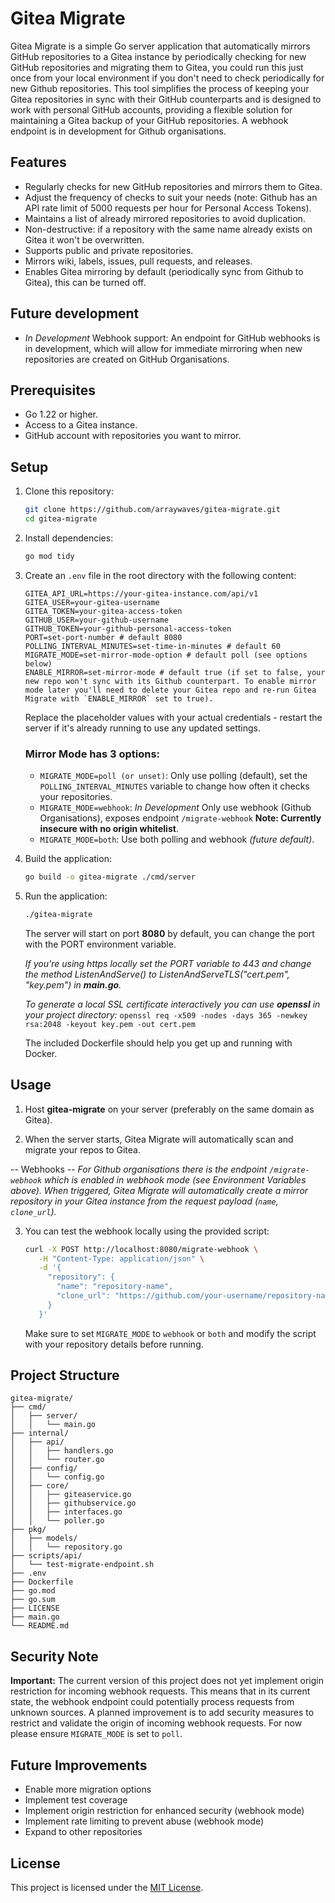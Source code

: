 # Gitea Migrate

Gitea Migrate is a simple Go server application that automatically mirrors GitHub repositories to a Gitea instance by periodically checking for new GitHub repositories and migrating them to Gitea, you could run this just once from your local environment if you don't need to check periodically for new Github repositories. This tool simplifies the process of keeping your Gitea repositories in sync with their GitHub counterparts and is designed to work with personal GitHub accounts, providing a flexible solution for maintaining a Gitea backup of your GitHub repositories. A webhook endpoint is in development for Github organisations.

## Features

- Regularly checks for new GitHub repositories and mirrors them to Gitea.
- Adjust the frequency of checks to suit your needs (note: Github has an API rate limit of 5000 requests per hour for Personal Access Tokens).
- Maintains a list of already mirrored repositories to avoid duplication.
- Non-destructive: if a repository with the same name already exists on Gitea it won't be overwritten.
- Supports public and private repositories.
- Mirrors wiki, labels, issues, pull requests, and releases.
- Enables Gitea mirroring by default (periodically sync from Github to Gitea), this can be turned off.

## Future development

- *In Development* Webhook support: An endpoint for GitHub webhooks is in development, which will allow for immediate mirroring when new repositories are created on GitHub Organisations.

## Prerequisites

- Go 1.22 or higher.
- Access to a Gitea instance.
- GitHub account with repositories you want to mirror.

## Setup

1. Clone this repository:
   ```bash
   git clone https://github.com/arraywaves/gitea-migrate.git
   cd gitea-migrate
   ```

2. Install dependencies:
   ```bash
   go mod tidy
   ```

3. Create an `.env` file in the root directory with the following content:
   ```env
   GITEA_API_URL=https://your-gitea-instance.com/api/v1
   GITEA_USER=your-gitea-username
   GITEA_TOKEN=your-gitea-access-token
   GITHUB_USER=your-github-username
   GITHUB_TOKEN=your-github-personal-access-token
   PORT=set-port-number # default 8080
   POLLING_INTERVAL_MINUTES=set-time-in-minutes # default 60
   MIGRATE_MODE=set-mirror-mode-option # default poll (see options below)
   ENABLE_MIRROR=set-mirror-mode # default true (if set to false, your new repo won't sync with its Github counterpart. To enable mirror mode later you'll need to delete your Gitea repo and re-run Gitea Migrate with `ENABLE_MIRROR` set to true).
   ```

   Replace the placeholder values with your actual credentials - restart the server if it's already running to use any updated settings.

   ### **Mirror Mode** has 3 options:

   - `MIGRATE_MODE=poll (or unset)`: Only use polling (default), set the `POLLING_INTERVAL_MINUTES` variable to change how often it checks your repositories.
   - `MIGRATE_MODE=webhook`: *In Development* Only use webhook (Github Organisations), exposes endpoint `/migrate-webhook` **Note: Currently insecure with no origin whitelist**.
   - `MIGRATE_MODE=both`: Use both polling and webhook *(future default)*.

4. Build the application:
   ```bash
   go build -o gitea-migrate ./cmd/server
   ```

5. Run the application:
   ```bash
   ./gitea-migrate
   ```

   The server will start on port **8080** by default, you can change the port with the PORT environment variable.

   *If you're using https locally set the PORT variable to 443 and change the method ListenAndServe() to ListenAndServeTLS("cert.pem", "key.pem") in **main.go**.*

   *To generate a local SSL certificate interactively you can use **openssl** in your project directory:*
   `openssl req -x509 -nodes -days 365 -newkey rsa:2048 -keyout key.pem -out cert.pem`

   The included Dockerfile should help you get up and running with Docker.

## Usage

1. Host **gitea-migrate** on your server (preferably on the same domain as Gitea).

2. When the server starts, Gitea Migrate will automatically scan and migrate your repos to Gitea.

-- Webhooks --
*For Github organisations there is the endpoint `/migrate-webhook` which is enabled in webhook mode (see Environment Variables above). When triggered, Gitea Migrate will automatically create a mirror repository in your Gitea instance from the request payload (`name`, `clone_url`).*

3. You can test the webhook locally using the provided script:
   ```bash
   curl -X POST http://localhost:8080/migrate-webhook \
      -H "Content-Type: application/json" \
      -d '{
        "repository": {
          "name": "repository-name",
          "clone_url": "https://github.com/your-username/repository-name.git"
        }
      }'
   ```

   Make sure to set `MIGRATE_MODE` to `webhook` or `both` and modify the script with your repository details before running.

## Project Structure

```
gitea-migrate/
├── cmd/
│   ├── server/
│   │   └── main.go
├── internal/
│   ├── api/
│   │   ├── handlers.go
│   │   └── router.go
│   ├── config/
│   │   └── config.go
│   ├── core/
│   │   ├── giteaservice.go
│   │   ├── githubservice.go
│   │   ├── interfaces.go
│   │   └── poller.go
├── pkg/
│   ├── models/
│   │   └── repository.go
├── scripts/api/
│   └── test-migrate-endpoint.sh
├── .env
├── Dockerfile
├── go.mod
├── go.sum
├── LICENSE
├── main.go
└── README.md
```

## Security Note

**Important:** The current version of this project does not yet implement origin restriction for incoming webhook requests. This means that in its current state, the webhook endpoint could potentially process requests from unknown sources. A planned improvement is to add security measures to restrict and validate the origin of incoming webhook requests. For now please ensure `MIGRATE_MODE` is set to `poll`.

## Future Improvements

- Enable more migration options
- Implement test coverage
- Implement origin restriction for enhanced security (webhook mode)
- Implement rate limiting to prevent abuse (webhook mode)
- Expand to other repositories

## License

This project is licensed under the [MIT License](LICENSE).
